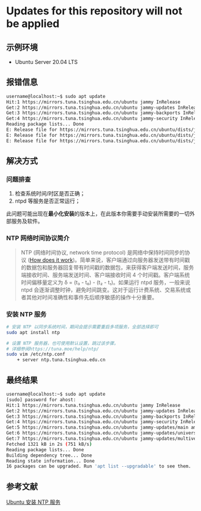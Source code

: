# Updates for this repository will not be applied

## 示例环境

- Ubuntu Server 20.04 LTS

## 报错信息

```bash
username@localhost:~$ sudo apt update
Hit:1 https://mirrors.tuna.tsinghua.edu.cn/ubuntu jammy InRelease
Get:2 https://mirrors.tuna.tsinghua.edu.cn/ubuntu jammy-updates InRelease [114 kB]
Get:3 https://mirrors.tuna.tsinghua.edu.cn/ubuntu jammy-backports InRelease [99.8 kB]
Get:4 https://mirrors.tuna.tsinghua.edu.cn/ubuntu jammy-security InRelease [110 kB]
Reading package lists... Done
E: Release file for https://mirrors.tuna.tsinghua.edu.cn/ubuntu/dists/jammy-updates/InRelease is not valid yet (invalid for another 13h 41min 22s). Updates for this repository will not be applied.
E: Release file for https://mirrors.tuna.tsinghua.edu.cn/ubuntu/dists/jammy-backports/InRelease is not valid yet (invalid for another 13h 41min 48s). Updates for this repository will not be applied.
E: Release file for https://mirrors.tuna.tsinghua.edu.cn/ubuntu/dists/jammy-security/InRelease is not valid yet (invalid for another 13h 41min 10s). Updates for this repository will not be applied.
```

## 解决方式

### 问题排查

1. 检查系统时间/时区是否正确；
2. ntpd 等服务是否正常运行；

此问题可能出现在**最小化安装**的版本上，在此版本你需要手动安装所需要的一切外部服务及软件。

### NTP 网络时间协议简介

> NTP (网络时间协议, network time protocol) 是网络中保持时间同步的协议 ([How does it work](http://www.ntp.org/ntpfaq/NTP-s-algo.htm))。简单来说，客户端通过向服务器发送带有时间戳的数据包和服务器回复带有时间戳的数据包，来获得客户端发送时间，服务端接收时间、服务端发送时间、客户端接收时间 4 个时间戳。客户端系统时间偏移量定义为 δ = (t₃ - t₀) - (t₂ - t₁)。如果运行 ntpd 服务，一般来说 ntpd 会逐渐调整时钟，避免时间跳变。这对于运行计费系统、交易系统或者其他对时间准确性和事件先后顺序敏感的操作十分重要。

### 安装 NTP 服务

```bash
# 安装 NTP 以同步系统时间，期间会提示需要重启多项服务，全部选择即可
sudo apt install ntp

# 设置 NTP 服务器，也可使用默认设置，跳过该步骤。
# 详细参阅https://tuna.moe/help/ntp/
sudo vim /etc/ntp.conf
    + server ntp.tuna.tsinghua.edu.cn
```

## 最终结果

```bash
username@localhost:~$ sudo apt update
[sudo] password for ahost:
Hit:1 https://mirrors.tuna.tsinghua.edu.cn/ubuntu jammy InRelease
Get:2 https://mirrors.tuna.tsinghua.edu.cn/ubuntu jammy-updates InRelease [114 kB]
Get:3 https://mirrors.tuna.tsinghua.edu.cn/ubuntu jammy-backports InRelease [99.8 kB]
Get:4 https://mirrors.tuna.tsinghua.edu.cn/ubuntu jammy-security InRelease [110 kB]
Get:5 https://mirrors.tuna.tsinghua.edu.cn/ubuntu jammy-updates/main amd64 Packages [573 kB]
Get:6 https://mirrors.tuna.tsinghua.edu.cn/ubuntu jammy-updates/universe amd64 Packages [417 kB]
Get:7 https://mirrors.tuna.tsinghua.edu.cn/ubuntu jammy-updates/multiverse amd64 Packages [7256 B]
Fetched 1321 kB in 2s (751 kB/s)
Reading package lists... Done
Building dependency tree... Done
Reading state information... Done
16 packages can be upgraded. Run 'apt list --upgradable' to see them.
```

## 参考文献

[Ubuntu 安装 NTP 服务](https://segmentfault.com/a/1190000040244977)
